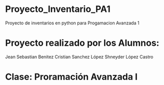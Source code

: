 # Proyecto_Inventario_PA1
Proyecto de inventarios en python para Progamacion Avanzada 1

# Proyecto realizado por los Alumnos:
Jean Sebastian Benitez
Cristian Sanchez López
Shneyder López Castro

# Clase: Proramación Avanzada I
